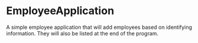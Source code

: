 # EmployeeApplication

A simple employee application that will add employees based on identifying information. They will also be listed at the end of the program.
